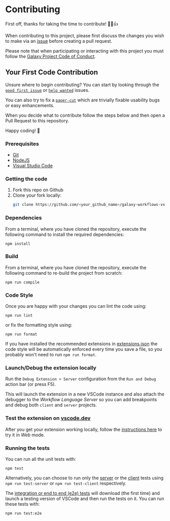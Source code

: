 # Contributing

First off, thanks for taking the time to contribute! 🚀🎉👍

When contributing to this project, please first discuss the changes you wish to make via an [issue](https://github.com/davelopez/galaxy-workflows-vscode/issues) before creating a pull request.

Please note that when participating or interacting with this project you must follow the [Galaxy Project Code of Conduct](https://galaxyproject.org/community/coc/).

## Your First Code Contribution

Unsure where to begin contributing? You can start by looking through the [`good first issue`](https://github.com/davelopez/galaxy-workflows-vscode/labels/good%20first%20issue) or [`help wanted`](https://github.com/davelopez/galaxy-workflows-vscode/labels/help%20wanted) issues.

You can also try to fix a [`paper-cut`](https://github.com/davelopez/galaxy-workflows-vscode/labels/paper-cut) which are trivially fixable usability bugs or easy enhancements.

When you decide what to contribute follow the steps below and then open a Pull Request to this repository.

Happy coding! 🎉

### Prerequisites

- [Git](https://git-scm.com/)
- [NodeJS](https://nodejs.org/)
- [Visual Studio Code](https://code.visualstudio.com/)

### Getting the code

1. Fork this repo on Github
2. Clone your fork locally:
   ```sh
   git clone https://github.com/<your_github_name>/galaxy-workflows-vscode.git
   ```

### Dependencies

From a terminal, where you have cloned the repository, execute the following command to install the required dependencies:

```
npm install
```

### Build

From a terminal, where you have cloned the repository, execute the following command to re-build the project from scratch:

```
npm run compile
```

### Code Style

Once you are happy with your changes you can lint the code using:

```
npm run lint
```

or fix the formatting style using:

```
npm run format
```

If you have installed the recommended extensions in [extensions.json](../.vscode/extensions.json) the code style will be automatically enforced every time you save a file, so you probably won't need to run `npm run format`.

### Launch/Debug the extension locally

Run the `Debug Extension + Server` configuration from the `Run and Debug` action bar (or press F5).

This will launch the extension in a new VSCode instance and also attach the debugger to the _Workflow Language Server_ so you can add breakpoints and debug both `client` and `server` projects.

### Test the extension on [vscode.dev](https://vscode.dev/)

After you get your extension working locally, follow the [instructions here](https://code.visualstudio.com/api/extension-guides/web-extensions#test-your-web-extension-in-on-vscode.dev) to try it in _Web_ mode.

### Running the tests

You can run all the unit tests with:

```
npm test
```

Alternatively, you can choose to run only the [server](../server/) or the [client](../client/tests/unit/) tests using `npm run test-server` or `npm run test-client` respectively.

The [integration or end to end (e2e) tests](../client/tests/e2e/suite/) will download (the first time) and launch a testing version of VSCode and then run the tests on it. You can run these tests with:

```
npm run test:e2e
```
